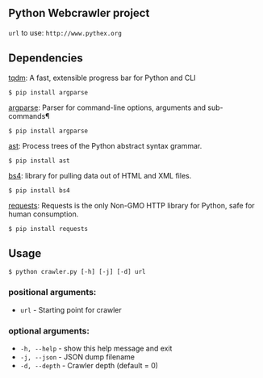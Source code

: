 
## Python Webcrawler project

`url` to use: `http://www.pythex.org`

## Dependencies


[tqdm](https://github.com/tqdm/tqdm): A fast, extensible progress bar for Python and CLI
```
$ pip install argparse
```

[argparse](https://docs.python.org/3/library/argparse.html): Parser for command-line options, arguments and sub-commands¶
```
$ pip install argparse
```

[ast](https://docs.python.org/3/library/ast.html): Process trees of the Python abstract syntax grammar.
```
$ pip install ast
```

[bs4](https://www.crummy.com/software/BeautifulSoup/bs4/doc/): library for pulling data out of HTML and XML files.
```
$ pip install bs4
```

[requests](http://docs.python-requests.org/en/master/): Requests is the only Non-GMO HTTP library for Python, safe for human consumption.
```
$ pip install requests
```

## Usage

```
$ python crawler.py [-h] [-j] [-d] url
```

### positional arguments:

- `url`  -  Starting point for crawler

### optional arguments: 
* `-h, --help`  -  show this help message and exit
* `-j, --json`  -  JSON dump filename
* `-d, --depth` -  Crawler depth (default = 0)
